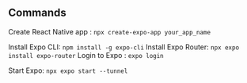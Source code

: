 ## Commands
Create React Native app : `npx create-expo-app your_app_name`

Install Expo CLI: `npm install -g expo-cli`
Install Expo Router: `npx expo install expo-router`
Login to Expo : `expo login`

Start Expo: `npx expo start --tunnel`
